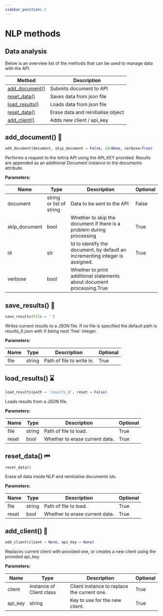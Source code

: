 ```yaml
---
sidebar_position: 2
---
```


# NLP methods

## Data analysis

Below is an overview list of the methods that can be used to manage data with the API. 

| Method                                                                                                    	| Description                        	|
|-----------------------------------------------------------------------------------------------------------	|------------------------------------	|
| [add_document()](https://lettria-doc.netlify.app/docs/python-sdk/NLP/nlp-methods#add_document-)          	| Submits document to API            	|
| [reset_data()](https://lettria-doc.netlify.app/docs/python-sdk/NLP/nlp-methods#save_results-)            	| Saves data from json file          	|
| [load_results()](https://lettria-doc.netlify.app/docs/python-sdk/NLP/nlp-methods#load_results-%EF%B8%8F) 	| Loads data from json file          	|
| [reset_data()](https://lettria-doc.netlify.app/docs/python-sdk/NLP/nlp-methods#reset_data-)              	| Erase data and reinitialise object 	|
| [add_client()](https://lettria-doc.netlify.app/docs/python-sdk/NLP/nlp-methods#add_client-)              	| Adds new client / api_key          	|

## add_document() 📄
```python
add_document(document, skip_document = False, id=None, verbose=True)
```
Performs a request to the lettria API using the API_KEY provided. Results are appended as an additional Document instance to the documents attribute.

**Parameters:**

| Name          	| Type                     	| Description                                                                  	| Optional 	|
|---------------	|--------------------------	|------------------------------------------------------------------------------	|----------	|
| document      	| string or list of string 	| Data to be sent to the API                                                   	| False    	|
| skip_document 	| bool                     	| Whether to skip the document if there is a problem during processing         	| True     	|
| id            	| str                      	| Id to identify the document, by default an incrementing integer is assigned. 	| True     	|
| verbose       	| bool                     	| Whether to print additional statements about document processing.True        	|          	|

## save_results() 💾
```python
save_results(file = '')
```
Writes current results to a JSON file. If no file is specified the default path is results_X.json with X being next 'free' integer.

**Parameters:**

| Name 	| Type   	| Description               	| Optional 	|
|------	|--------	|---------------------------	|----------	|
| file 	| string 	| Path of file to write in. 	| True     	|


## load_results() ⌛️
```python
load_results(path = 'results_0', reset = False)
```
Loads results from a JSON file.

**Parameters:**

| Name  	| Type   	| Description                    	| Optional 	|
|-------	|--------	|--------------------------------	|----------	|
| file  	| string 	| Path of file to load.          	| True     	|
| reset 	| bool   	| Whether to erase current data. 	| True     	|

## reset_data() ⏮
```shell
reset_data()
```
Erase all data inside NLP and reinitialise documents ids.

**Parameters:**

| Name  	| Type   	| Description                    	| Optional 	|
|-------	|--------	|--------------------------------	|----------	|
| file  	| string 	| Path of file to load.          	| True     	|
| reset 	| bool   	| Whether to erase current data. 	| True     	|

## add_client() 🧮
```python
add_client(client = None, api_key = None)
```
Replaces current client with provided one, or creates a new client using the provided api_key.

**Parameters:**

| Name    	| Type                     	| Description                                 	| Optional 	|
|---------	|--------------------------	|---------------------------------------------	|----------	|
| client  	| instance of Client class 	| Client instance to replace the current one. 	| True     	|
| api_key 	| string                   	| Key to use for the new client.              	| True     	|